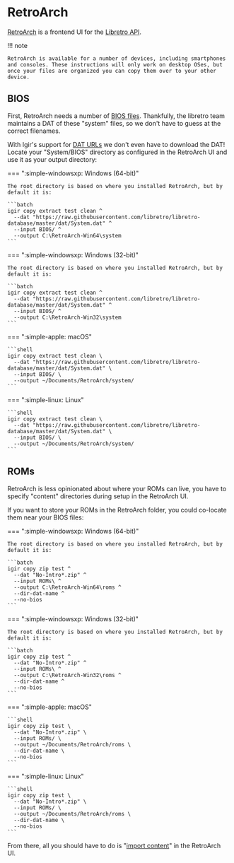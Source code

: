 # RetroArch

[RetroArch](https://www.retroarch.com/) is a frontend UI for the [Libretro API](https://www.libretro.com/).

!!! note

    RetroArch is available for a number of devices, including smartphones and consoles. These instructions will only work on desktop OSes, but once your files are organized you can copy them over to your other device.

## BIOS

First, RetroArch needs a number of [BIOS files](https://docs.libretro.com/library/bios/). Thankfully, the libretro team maintains a DAT of these "system" files, so we don't have to guess at the correct filenames.

With Igir's support for [DAT URLs](../../dats/processing.md#scanning-for-dats) we don't even have to download the DAT! Locate your "System/BIOS" directory as configured in the RetroArch UI and use it as your output directory:

=== ":simple-windowsxp: Windows (64-bit)"

    The root directory is based on where you installed RetroArch, but by default it is:

    ```batch
    igir copy extract test clean ^
      --dat "https://raw.githubusercontent.com/libretro/libretro-database/master/dat/System.dat" ^
      --input BIOS/ ^
      --output C:\RetroArch-Win64\system
    ```

=== ":simple-windowsxp: Windows (32-bit)"

    The root directory is based on where you installed RetroArch, but by default it is:

    ```batch
    igir copy extract test clean ^
      --dat "https://raw.githubusercontent.com/libretro/libretro-database/master/dat/System.dat" ^
      --input BIOS/ ^
      --output C:\RetroArch-Win32\system
    ```

=== ":simple-apple: macOS"

    ```shell
    igir copy extract test clean \
      --dat "https://raw.githubusercontent.com/libretro/libretro-database/master/dat/System.dat" \
      --input BIOS/ \
      --output ~/Documents/RetroArch/system/
    ```

=== ":simple-linux: Linux"

    ```shell
    igir copy extract test clean \
      --dat "https://raw.githubusercontent.com/libretro/libretro-database/master/dat/System.dat" \
      --input BIOS/ \
      --output ~/Documents/RetroArch/system/
    ```

## ROMs

RetroArch is less opinionated about where your ROMs can live, you have to specify "content" directories during setup in the RetroArch UI.

If you want to store your ROMs in the RetroArch folder, you could co-locate them near your BIOS files:

=== ":simple-windowsxp: Windows (64-bit)"

    The root directory is based on where you installed RetroArch, but by default it is:

    ```batch
    igir copy zip test ^
      --dat "No-Intro*.zip" ^
      --input ROMs\ ^
      --output C:\RetroArch-Win64\roms ^
      --dir-dat-name ^
      --no-bios
    ```

=== ":simple-windowsxp: Windows (32-bit)"

    The root directory is based on where you installed RetroArch, but by default it is:

    ```batch
    igir copy zip test ^
      --dat "No-Intro*.zip" ^
      --input ROMs\ ^
      --output C:\RetroArch-Win32\roms ^
      --dir-dat-name ^
      --no-bios
    ```

=== ":simple-apple: macOS"

    ```shell
    igir copy zip test \
      --dat "No-Intro*.zip" \
      --input ROMs/ \
      --output ~/Documents/RetroArch/roms \
      --dir-dat-name \
      --no-bios
    ```

=== ":simple-linux: Linux"

    ```shell
    igir copy zip test \
      --dat "No-Intro*.zip" \
      --input ROMs/ \
      --output ~/Documents/RetroArch/roms \
      --dir-dat-name \
      --no-bios
    ```

From there, all you should have to do is "[import content](https://docs.libretro.com/guides/import-content/)" in the RetroArch UI.

